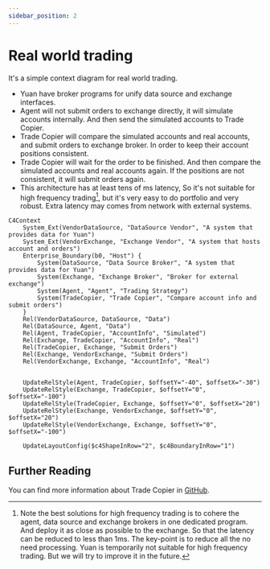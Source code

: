 ```yaml
---
sidebar_position: 2
---
```


# Real world trading

It's a simple context diagram for real world trading.

- Yuan have broker programs for unify data source and exchange interfaces.
- Agent will not submit orders to exchange directly, it will simulate accounts internally. And then send the simulated accounts to Trade Copier.
- Trade Copier will compare the simulated accounts and real accounts, and submit orders to exchange broker. In order to keep their account positions consistent.
- Trade Copier will wait for the order to be finished. And then compare the simulated accounts and real accounts again. If the positions are not consistent, it will submit orders again.
- This architecture has at least tens of ms latency, So it's not suitable for high frequency trading[^1], but it's very easy to do portfolio and very robust. Extra latency may comes from network with external systems.

```mermaid
C4Context
    System_Ext(VendorDataSource, "DataSource Vendor", "A system that provides data for Yuan")
    System_Ext(VendorExchange, "Exchange Vendor", "A system that hosts account and orders")
    Enterprise_Boundary(b0, "Host") {
        System(DataSource, "Data Source Broker", "A system that provides data for Yuan")
        System(Exchange, "Exchange Broker", "Broker for external exchange")
        System(Agent, "Agent", "Trading Strategy")
        System(TradeCopier, "Trade Copier", "Compare account info and submit orders")
    }
    Rel(VendorDataSource, DataSource, "Data")
    Rel(DataSource, Agent, "Data")
    Rel(Agent, TradeCopier, "AccountInfo", "Simulated")
    Rel(Exchange, TradeCopier, "AccountInfo", "Real")
    Rel(TradeCopier, Exchange, "Submit Orders")
    Rel(Exchange, VendorExchange, "Submit Orders")
    Rel(VendorExchange, Exchange, "AccountInfo", "Real")


    UpdateRelStyle(Agent, TradeCopier, $offsetY="-40", $offsetX="-30")
    UpdateRelStyle(Exchange, TradeCopier, $offsetY="0", $offsetX="-100")
    UpdateRelStyle(TradeCopier, Exchange, $offsetY="0", $offsetX="20")
    UpdateRelStyle(Exchange, VendorExchange, $offsetY="0", $offsetX="20")
    UpdateRelStyle(VendorExchange, Exchange, $offsetY="0", $offsetX="-100")

    UpdateLayoutConfig($c4ShapeInRow="2", $c4BoundaryInRow="1")
```

## Further Reading

You can find more information about Trade Copier in [GitHub](https://github.com/No-Trade-No-Life/Yuan/tree/main/apps/trade-copier).

[^1]: Note the best solutions for high frequency trading is to cohere the agent, data source and exchange brokers in one dedicated program. And deploy it as close as possible to the exchange. So that the latency can be reduced to less than 1ms. The key-point is to reduce all the no need processing. Yuan is temporarily not suitable for high frequency trading. But we will try to improve it in the future.
